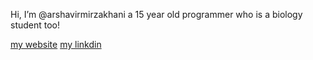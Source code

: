  Hi, I’m @arshavirmirzakhani
 a 15 year old programmer who is a biology student too!
 
[my website](https://arshavirmirzakhani.github.io/arshavirmirzakhani/)
[my linkdin](www.linkedin.com/in/arshavirmirzakhani)

